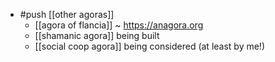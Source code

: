 - #push [[other agoras]]
  - [[agora of flancia]] ~ https://anagora.org
  - [[shamanic agora]] being built
  - [[social coop agora]] being considered (at least by me!)
